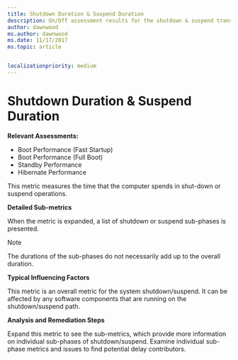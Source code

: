 ```yaml
---
title: Shutdown Duration & Suspend Duration
description: On/Off assessment results for the shutdown & suspend transition phases
author: dawnwood
ms.author: dawnwood
ms.date: 11/17/2017
ms.topic: article


localizationpriority: medium
---
```


# Shutdown Duration & Suspend Duration

**Relevant Assessments:**

-   Boot Performance (Fast Startup)
-   Boot Performance (Full Boot)
-   Standby Performance
-   Hibernate Performance

This metric measures the time that the computer spends in shut-down or suspend operations. 

**Detailed Sub-metrics**

When the metric is expanded, a list of shutdown or suspend sub-phases is presented.

> [!NOTE]
> The durations of the sub-phases do not necessarily add up to the overall duration.

**Typical Influencing Factors**

This metric is an overall metric for the system shutdown/suspend. It can be affected by any software components that are running on the shutdown/suspend path.

**Analysis and Remediation Steps**

Expand this metric to see the sub-metrics, which provide more information on individual sub-phases of shutdown/suspend. Examine individual sub-phase metrics and issues to find potential delay contributors.

